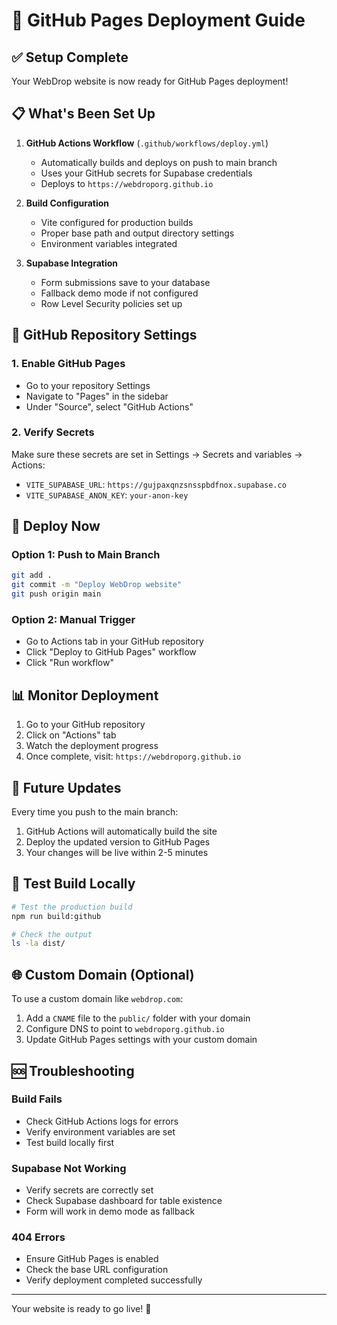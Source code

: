 # 🚀 GitHub Pages Deployment Guide

## ✅ Setup Complete

Your WebDrop website is now ready for GitHub Pages deployment!

## 📋 What's Been Set Up

1. **GitHub Actions Workflow** (`.github/workflows/deploy.yml`)

   - Automatically builds and deploys on push to main branch
   - Uses your GitHub secrets for Supabase credentials
   - Deploys to `https://webdroporg.github.io`

2. **Build Configuration**

   - Vite configured for production builds
   - Proper base path and output directory settings
   - Environment variables integrated

3. **Supabase Integration**
   - Form submissions save to your database
   - Fallback demo mode if not configured
   - Row Level Security policies set up

## 🔧 GitHub Repository Settings

### 1. Enable GitHub Pages

- Go to your repository Settings
- Navigate to "Pages" in the sidebar
- Under "Source", select "GitHub Actions"

### 2. Verify Secrets

Make sure these secrets are set in Settings → Secrets and variables → Actions:

- `VITE_SUPABASE_URL`: `https://gujpaxqnzsnsspbdfnox.supabase.co`
- `VITE_SUPABASE_ANON_KEY`: `your-anon-key`

## 🚀 Deploy Now

### Option 1: Push to Main Branch

```bash
git add .
git commit -m "Deploy WebDrop website"
git push origin main
```

### Option 2: Manual Trigger

- Go to Actions tab in your GitHub repository
- Click "Deploy to GitHub Pages" workflow
- Click "Run workflow"

## 📊 Monitor Deployment

1. Go to your GitHub repository
2. Click on "Actions" tab
3. Watch the deployment progress
4. Once complete, visit: `https://webdroporg.github.io`

## 🔄 Future Updates

Every time you push to the main branch:

1. GitHub Actions will automatically build the site
2. Deploy the updated version to GitHub Pages
3. Your changes will be live within 2-5 minutes

## 🧪 Test Build Locally

```bash
# Test the production build
npm run build:github

# Check the output
ls -la dist/
```

## 🌐 Custom Domain (Optional)

To use a custom domain like `webdrop.com`:

1. Add a `CNAME` file to the `public/` folder with your domain
2. Configure DNS to point to `webdroporg.github.io`
3. Update GitHub Pages settings with your custom domain

## 🆘 Troubleshooting

### Build Fails

- Check GitHub Actions logs for errors
- Verify environment variables are set
- Test build locally first

### Supabase Not Working

- Verify secrets are correctly set
- Check Supabase dashboard for table existence
- Form will work in demo mode as fallback

### 404 Errors

- Ensure GitHub Pages is enabled
- Check the base URL configuration
- Verify deployment completed successfully

---

Your website is ready to go live! 🎉
